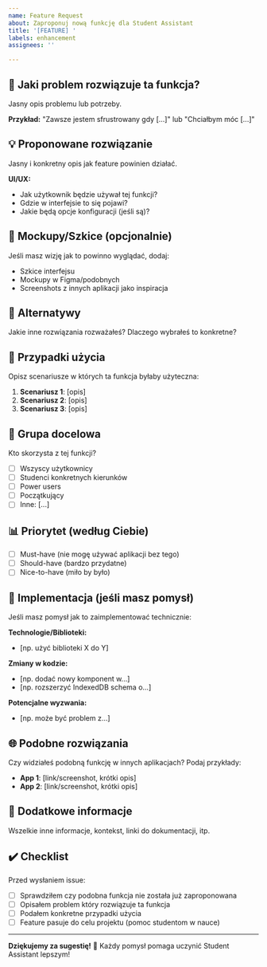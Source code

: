 ```yaml
---
name: Feature Request
about: Zaproponuj nową funkcję dla Student Assistant
title: '[FEATURE] '
labels: enhancement
assignees: ''

---
```


## 🎯 Jaki problem rozwiązuje ta funkcja?

Jasny opis problemu lub potrzeby. 

**Przykład:** "Zawsze jestem sfrustrowany gdy [...]" lub "Chciałbym móc [...]"

## 💡 Proponowane rozwiązanie

Jasny i konkretny opis jak feature powinien działać.

**UI/UX:**
- Jak użytkownik będzie używał tej funkcji?
- Gdzie w interfejsie to się pojawi?
- Jakie będą opcje konfiguracji (jeśli są)?

## 🎨 Mockupy/Szkice (opcjonalnie)

Jeśli masz wizję jak to powinno wyglądać, dodaj:
- Szkice interfejsu
- Mockupy w Figma/podobnych
- Screenshots z innych aplikacji jako inspiracja

## 🔄 Alternatywy

Jakie inne rozwiązania rozważałeś? Dlaczego wybrałeś to konkretne?

## 📌 Przypadki użycia

Opisz scenariusze w których ta funkcja byłaby użyteczna:

1. **Scenariusz 1**: [opis]
2. **Scenariusz 2**: [opis]
3. **Scenariusz 3**: [opis]

## 🎯 Grupa docelowa

Kto skorzysta z tej funkcji?
- [ ] Wszyscy użytkownicy
- [ ] Studenci konkretnych kierunków
- [ ] Power users
- [ ] Początkujący
- [ ] Inne: [...]

## 📊 Priorytet (według Ciebie)

- [ ] Must-have (nie mogę używać aplikacji bez tego)
- [ ] Should-have (bardzo przydatne)
- [ ] Nice-to-have (miło by było)

## 🔧 Implementacja (jeśli masz pomysł)

Jeśli masz pomysł jak to zaimplementować technicznie:

**Technologie/Biblioteki:**
- [np. użyć biblioteki X do Y]

**Zmiany w kodzie:**
- [np. dodać nowy komponent w...]
- [np. rozszerzyć IndexedDB schema o...]

**Potencjalne wyzwania:**
- [np. może być problem z...]

## 🌐 Podobne rozwiązania

Czy widziałeś podobną funkcję w innych aplikacjach? Podaj przykłady:

- **App 1**: [link/screenshot, krótki opis]
- **App 2**: [link/screenshot, krótki opis]

## 📝 Dodatkowe informacje

Wszelkie inne informacje, kontekst, linki do dokumentacji, itp.

## ✔️ Checklist

Przed wysłaniem issue:

- [ ] Sprawdziłem czy podobna funkcja nie została już zaproponowana
- [ ] Opisałem problem który rozwiązuje ta funkcja
- [ ] Podałem konkretne przypadki użycia
- [ ] Feature pasuje do celu projektu (pomoc studentom w nauce)

---

**Dziękujemy za sugestię!** 🙏 Każdy pomysł pomaga uczynić Student Assistant lepszym!
